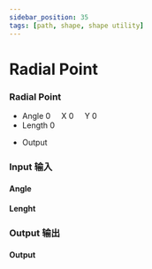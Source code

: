 ```yaml
---
sidebar_position: 35
tags: [path, shape, shape utility]
---
```


# Radial Point

<div className="patch-container">
    <div className="patch processor">
        <h3>Radial Point</h3>
        <ul className="inputs">
            <li>Angle <span>0</span>&nbsp;&nbsp;&nbsp;&nbsp; X <span>0</span>&nbsp;&nbsp;&nbsp;&nbsp; Y <span>0</span></li>
            <li>Length <span>0</span></li>
        </ul>
        <ul className="outputs">
            <li>Output</li>
        </ul>
    </div>
</div>

<div className="port-descriptions">
<div className="inputs">

### Input 输入

#### Angle

#### Lenght


</div>
<div className="outputs">

### Output 输出

#### Output

</div>
</div>